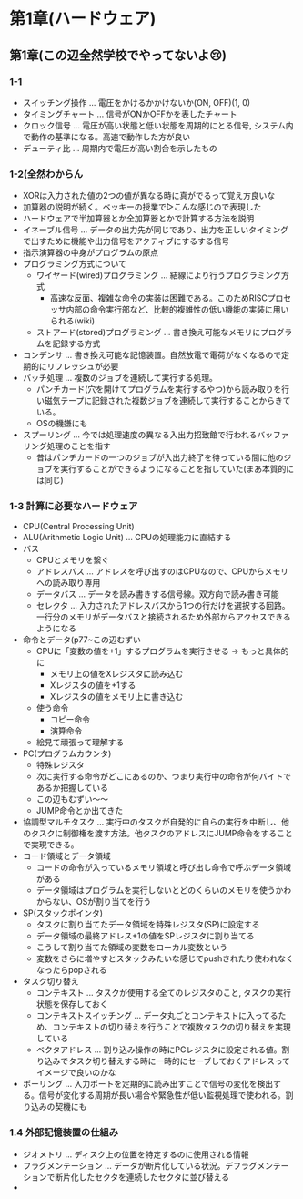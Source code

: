 # 第1章(ハードウェア)
## 第1章(この辺全然学校でやってないよ😢)

### 1-1

- スイッチング操作 ... 電圧をかけるかかけないか(ON, OFF)(1, 0)
- タイミングチャート ... 信号がONかOFFかを表したチャート
- クロック信号 ... 電圧が高い状態と低い状態を周期的にとる信号, システム内で動作の基準になる。高速で動作した方が良い
- デューティ比 ... 周期内で電圧が高い割合を示したもの

### 1-2(全然わからん

- XORは入力された値の2つの値が異なる時に真がでるって覚え方良いな
- 加算器の説明が続く。ベッキーの授業で▷こんな感じので表現した
- ハードウェアで半加算器とか全加算器とかで計算する方法を説明
- イネーブル信号 ... データの出力先が同じであり、出力を正しいタイミングで出すために機能や出力信号をアクティブにするする信号
- 指示演算器の中身がプログラムの原点
- プログラミング方式について
    - ワイヤード(wired)プログラミング ... 結線により行うプログラミング方式
        - 高速な反面、複雑な命令の実装は困難である。このためRISCプロセッサ内部の命令実行部など、比較的複雑性の低い機能の実装に用いられる(wiki)
    - ストアード(stored)プログラミング ... 書き換え可能なメモリにプログラムを記録する方式
- コンデンサ ... 書き換え可能な記憶装置。自然放電で電荷がなくなるので定期的にリフレッシュが必要
- バッチ処理 ... 複数のジョブを連続して実行する処理。
    - パンチカード(穴を開けてプログラムを実行するやつ)から読み取りを行い磁気テープに記録された複数ジョブを連続して実行することからきている。
    - OSの機嫌にも
- スプーリング ... 今では処理速度の異なる入出力招致館で行われるバッファリング処理のことを指す
    - 昔はパンチカードの一つのジョブが入出力終了を待っている間に他のジョブを実行することができるようになることを指していた(まあ本質的には同じ)

### 1-3 計算に必要なハードウェア

- CPU(Central Processing Unit)
- ALU(Arithmetic Logic Unit) ... CPUの処理能力に直結する
- バス
    - CPUとメモリを繋ぐ
    - アドレスバス ... アドレスを呼び出すのはCPUなので、CPUからメモリへの読み取り専用
    - データバス ... データを読み書きする信号線。双方向で読み書き可能
    - セレクタ ... 入力されたアドレスバスから1つの行だけを選択する回路。一行分のメモリがデータバスと接続されるため外部からアクセスできるようになる
- 命令とデータ(p77~この辺むずい
    - CPUに「変数の値を+1」するプログラムを実行させる → もっと具体的に
        - メモリ上の値をXレジスタに読み込む
        - Xレジスタの値を+1する
        - Xレジスタの値をメモリ上に書き込む
    - 使う命令
        - コピー命令
        - 演算命令
    - 絵見て頑張って理解する
- PC(プログラムカウンタ)
    - 特殊レジスタ
    - 次に実行する命令がどこにあるのか、つまり実行中の命令が何バイトであるか把握している
    - この辺もむずい〜〜
    - JUMP命令とか出てきた
- 協調型マルチタスク ... 実行中のタスクが自発的に自らの実行を中断し、他のタスクに制御権を渡す方法。他タスクのアドレスにJUMP命令をすることで実現できる。
- コード領域とデータ領域
    - コードの命令が入っているメモリ領域と呼び出し命令で呼ぶデータ領域がある
    - データ領域はプログラムを実行しないとどのくらいのメモリを使うかわからない、OSが割り当てを行う
- SP(スタックポインタ)
    - タスクに割り当てたデータ領域を特殊レジスタ(SP)に設定する
    - データ領域の最終アドレス+1の値をSPレジスタに割り当てる
    - こうして割り当てた領域の変数をローカル変数という
    - 変数をさらに増やすとスタックみたいな感じでpushされたり使われなくなったらpopされる
- タスク切り替え
    - コンテキスト ... タスクが使用する全てのレジスタのこと, タスクの実行状態を保存しておく
    - コンテキストスイッチング ... データ丸ごとコンテキストに入ってるため、コンテキストの切り替えを行うことで複数タスクの切り替えを実現している
    - ベクタアドレス ... 割り込み操作の時にPCレジスタに設定される値。割り込みでタスク切り替えする時に一時的にセーブしておくアドレスってイメージで良いのかな
- ポーリング ... 入力ポートを定期的に読み出すことで信号の変化を検出する。信号が変化する周期が長い場合や緊急性が低い監視処理で使われる。割り込みの契機にも

### 1.4 外部記憶装置の仕組み

- ジオメトリ ... ディスク上の位置を特定するのに使用される情報
- フラグメンテーション ... データが断片化している状況。デフラグメンテーションで断片化したセクタを連続したセクタに並び替える
-